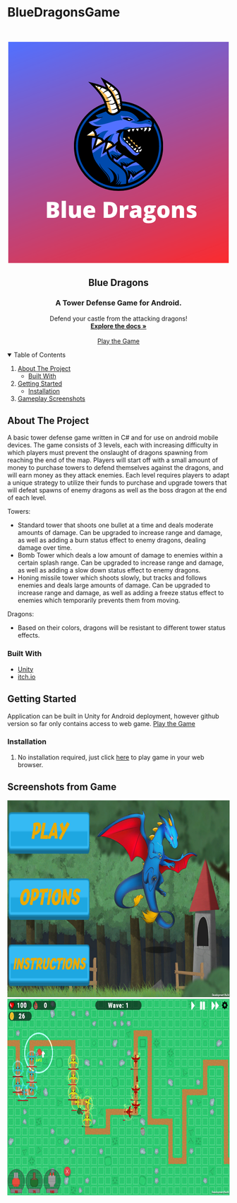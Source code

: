 # BlueDragonsGame


<br />
<p align="center">
  <a href="https://github.com/cdunham927/BlueDragonsGame">
    <img src="images/BlueDragonsLogo.png" alt="Logo" width="500" height="500">
  </a>

  <h2 align="center">Blue Dragons</h2>
  <h3 align="center">A Tower Defense Game for Android.</h4>

  <p align="center">
    Defend your castle from the attacking dragons! 
    <br />
    <a href="https://github.com/cdunham927/BlueDragonsGame"><strong>Explore the docs »</strong></a>
    <br />
    <br />
    <a href="https://melissaappel.itch.io/dragon-defense-frenzy">Play the Game</a>
    
  </p>
</p>



<!-- TABLE OF CONTENTS -->
<details open="open">
  <summary>Table of Contents</summary>
  <ol>
    <li>
      <a href="#about-the-project">About The Project</a>
      <ul>
        <li><a href="#built-with">Built With</a></li>
      </ul>
    </li>
    <li>
      <a href="#getting-started">Getting Started</a>
      <ul>
        <li><a href="#installation">Installation</a></li>
      </ul>
    </li>
    <li><a href="#usage">Gameplay Screenshots</a></li>
  </ol>
</details>



<!-- ABOUT THE PROJECT -->
## About The Project
A basic tower defense game written in C# and for use on android mobile devices. The game consists of 3 levels, each with increasing difficulty in which players must prevent the onslaught of dragons spawning from reaching the end of the map. Players will start off with a small amount of money to purchase towers to defend themselves against the dragons, and will earn money as they attack enemies. Each level requires players to adapt a unique strategy to utilize their funds to purchase and upgrade towers that will defeat spawns of enemy dragons as well as the boss dragon at the end of each level. 

Towers:
* Standard tower that shoots one bullet at a time and deals moderate amounts of damage. Can be upgraded to increase range and damage, as well as adding a burn status effect to enemy dragons, dealing damage over time.
* Bomb Tower which deals a low amount of damage to enemies within a certain splash range. Can be upgraded to increase range and damage, as well as adding a slow down status effect to enemy dragons. 
* Honing missile tower which shoots slowly, but tracks and follows enemies and deals large amounts of damage. Can be upgraded to increase range and damage, as well as adding a freeze status effect to enemies which temporarily prevents them from moving. 

Dragons:
* Based on their colors, dragons will be resistant to different tower status effects. 

### Built With

* [Unity](https://unity.com/)
* [itch.io](https://itch.io/)




<!-- GETTING STARTED -->
## Getting Started
Application can be built in Unity for Android deployment, however github version so far only contains access to web game. <a href="https://melissaappel.itch.io/dragon-defense-frenzy">Play the Game</a>

### Installation

1. No installation required, just click <a href="https://melissaappel.itch.io/dragon-defense-frenzy">here</a> to play game in your web browser.



<!-- USAGE EXAMPLES -->
## Screenshots from Game
<img src="images/mainmenu.png" alt="Logo" width="719" height="445">
<br />
<img src="images/gameplay.png" alt="Logo" width="719" height="445">






